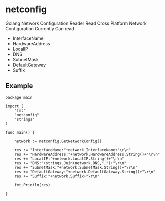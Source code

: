 # netconfig
Golang Network Configuration Reader
Read Cross Platform Network Configuration
Currently Can read
- InterfaceName
- HardwareAddress
- LocalIP
- DNS
- SubnetMask
- DefaultGateway
- Suffix

## Example
```
package main

import (
	"fmt"
	"netconfig"
	"strings"
)

func main() {
	
	network := netconfig.GetNetworkConfig()

	res := "InterfaceName:"+network.InterfaceName+"\r\n"
	res += "HardwareAddress:"+network.HardwareAddress.String()+"\r\n"
	res += "LocalIP:"+network.LocalIP.String()+"\r\n"
	res += "DNS:"+strings.Join(network.DNS,",")+"\r\n"
	res += "SubnetMask:"+network.SubnetMask.String()+"\r\n"
	res += "DefaultGateway:"+network.DefaultGateway.String()+"\r\n"
	res += "Suffix:"+network.Suffix+"\r\n"

	fmt.Println(res)

}
```
